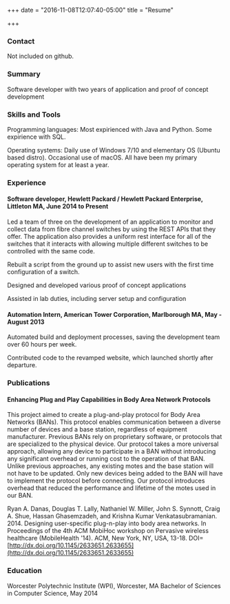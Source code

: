 +++
date = "2016-11-08T12:07:40-05:00"
title = "Resume"

+++

### Contact

Not included on github.

### Summary
Software developer with two years of application and proof of concept development

### Skills and Tools
Programming languages: Most expirienced with Java and Python. Some expirience with SQL.

Operating systems: Daily use of Windows 7/10 and elementary OS (Ubuntu based distro). Occasional use of macOS. All have been my primary operating system for at least a year.

### Experience
#### Software developer,  Hewlett Packard / Hewlett Packard Enterprise, Littleton MA, June 2014 to Present
Led a team of three on the development of an application to monitor and collect data from fibre channel switches by using the REST APIs that they offer. The application also provides a uniform rest interface for all of the switches that it interacts with allowing multiple different switches to be controlled with the same code. 

Rebuilt a script from the ground up to assist new users with the first time configuration of a switch.

Designed and developed various proof of concept applications

Assisted in lab duties, including server setup and configuration

#### Automation Intern,  American Tower Corporation, Marlborough MA, May - August  2013
Automated build and deployment processes, saving the development team over 60 hours per week.

Contributed code to the revamped website, which launched shortly after departure.

### Publications
#### Enhancing Plug and Play Capabilities in Body Area Network Protocols
This project aimed to create a plug-and-play protocol for Body Area Networks (BANs). This protocol enables communication between a diverse number of devices and a base station, regardless of equipment manufacturer. Previous BANs rely on proprietary software, or protocols that are specialized to the physical device. Our protocol takes a more universal approach, allowing any device to participate in a BAN without introducing any significant overhead or running cost to the operation of that BAN. Unlike previous approaches, any existing motes and the base station will not have to be updated. Only new devices being added to the BAN will have to implement the protocol before connecting. Our protocol introduces overhead that reduced the performance and lifetime of the motes used in our BAN.

Ryan A. Danas, Douglas T. Lally, Nathaniel W. Miller, John S. Synnott, Craig A. Shue, Hassan Ghasemzadeh, and Krishna Kumar Venkatasubramanian. 2014. Designing user-specific plug-n-play into body area networks. In Proceedings of the 4th ACM MobiHoc workshop on Pervasive wireless healthcare (MobileHealth '14). ACM, New York, NY, USA, 13-18. DOI=[http://dx.doi.org/10.1145/2633651.2633655](http://dx.doi.org/10.1145/2633651.2633655)


### Education
Worcester Polytechnic Institute (WPI), Worcester, MA
Bachelor of Sciences in Computer Science, May 2014
